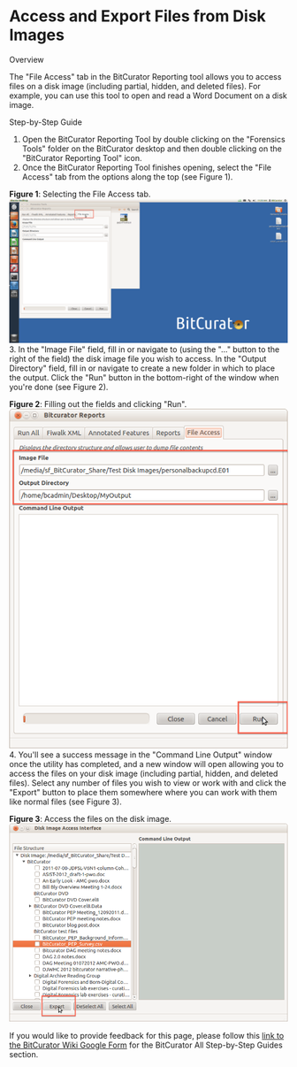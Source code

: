 Access and Export Files from Disk Images
========================================





Overview

The "File Access" tab in the BitCurator Reporting tool allows you to access files on a disk image (including partial, hidden, and deleted files). For example, you can use this tool to open and read a Word Document on a disk image.

Step-by-Step Guide

1. Open the BitCurator Reporting Tool by double clicking on the "Forensics Tools" folder on the BitCurator desktop and then double clicking on the "BitCurator Reporting Tool" icon.
2. Once the BitCurator Reporting Tool finishes opening, select the "File Access" tab from the options along the top (see Figure 1).  
  
**Figure 1**: Selecting the File Access tab.  
![FileAccess1.png](attachments/FileAccess1.png)
3. In the "Image File" field, fill in or navigate to (using the "..." button to the right of the field) the disk image file you wish to access. In the "Output Directory" field, fill in or navigate to create a new folder in which to place the output. Click the "Run" button in the bottom-right of the window when you're done (see Figure 2).  
  
**Figure 2**: Filling out the fields and clicking "Run".  
![FileAccess2.png](attachments/FileAccess2.png)
4. You'll see a success message in the "Command Line Output" window once the utility has completed, and a new window will open allowing you to access the files on your disk image (including partial, hidden, and deleted files). Select any number of files you wish to view or work with and click the "Export" button to place them somewhere where you can work with them like normal files (see Figure 3).  
  
**Figure 3**: Access the files on the disk image.  
![FileAccess3.png](attachments/FileAccess3.png)






 If you would like to provide feedback for this page, please follow this [link to the BitCurator Wiki Google Form](https://docs.google.com/forms/d/e/1FAIpQLSelmRx1VmgDEg3dU5_8cXZy9MZ5v8_sAl-Ur2nPFLAi6Lvu2w/viewform?usp=sf_link) for the BitCurator All Step-by-Step Guides section.


